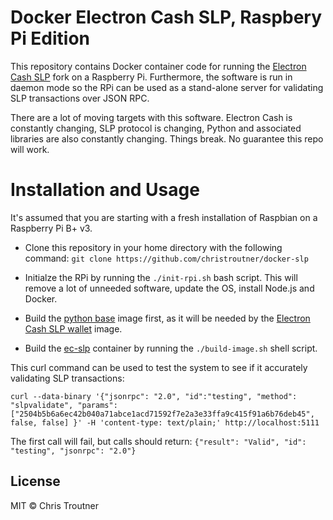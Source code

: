 # Docker Electron Cash SLP, Raspbery Pi Edition
This repository contains Docker container code for running the
[Electron Cash SLP](https://github.com/simpleledger/Electron-Cash-SLP) fork on
a Raspberry Pi. Furthermore, the software is run in daemon mode so the RPi can
be used as a stand-alone server for validating SLP transactions over JSON RPC.

There are a lot of moving targets with this software. Electron Cash is constantly
changing, SLP protocol is changing, Python and associated libraries are also
constantly changing. Things break. No guarantee this repo will work.

# Installation and Usage
It's assumed that you are starting with a fresh installation of Raspbian on
a Raspberry Pi B+ v3.

- Clone this repository in your home directory with the following command:
`git clone https://github.com/christroutner/docker-slp`

- Initialze the RPi by running the `./init-rpi.sh` bash script. This will remove
a lot of unneeded software, update the OS, install Node.js and Docker.

- Build the [python base](python-base) image first, as it will be needed by the
[Electron Cash SLP wallet](ec-slp) image.

- Build the [ec-slp](ec-slp) container by running the `./build-image.sh` shell
script.

This curl command can be used to test the system to see if it accurately validating
SLP transactions:

`curl --data-binary '{"jsonrpc": "2.0", "id":"testing", "method": "slpvalidate", "params": ["2504b5b6a6ec42b040a71abce1acd71592f7e2a3e33ffa9c415f91a6b76deb45", false, false] }' -H 'content-type: text/plain;' http://localhost:5111`

The first call will fail, but calls should return:
`{"result": "Valid", "id": "testing", "jsonrpc": "2.0"}`

## License

MIT © Chris Troutner
